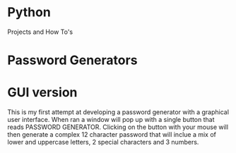 # Python
Projects and How To's
# Password Generators
# GUI version

This is my first attempt at developing a password generator with a graphical user interface. When ran a window will pop up with a single button that reads PASSWORD GENERATOR. Clicking on the button with your mouse will then generate a complex 12 character password that will inclue a mix of lower and uppercase letters, 2 special characters and 3 numbers. 
<br />

